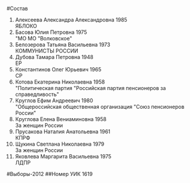 #Состав
1. Алексеева Александра Александровна 1985   
    ЯБЛОКО
2. Басова Юлия Петровна 1975   
    "МО МО "Волковское"
3. Белозерова Татьяна Васильевна 1973   
    КОММУНИСТЫ РОССИИ
4. Дубова Тамара Петровна 1948   
    ЕР
5. Константинов Олег Юрьевич 1965   
    СР
6. Котова Екатерина Николаевна 1958   
    "Политическая партия "Российская партия пенсионеров за справедливость"
7. Круглов Ефим Андреевич 1980   
    "Общероссийская общественная организация "Союз пенсионеров России"
8. Круглова Елена Вениаминовна 1958   
    За женщин России
9. Прусакова Наталия Анатольевна 1961   
    КПРФ
10. Щукина Светлана Николаевна 1979   
    За женщин России
11. Яковлева Маргарита Васильевна 1975   
    ЛДПР

#Выборы-2012
##Номер УИК
1619